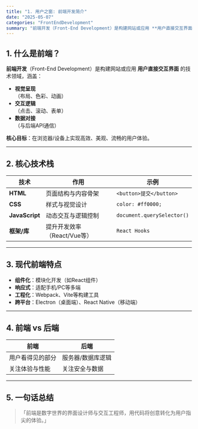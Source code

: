```yaml
---
title: "1. 用户之窗: 前端开发简介"
date: "2025-05-07"
categories: "FrontEndDevelopment"
summary: "前端开发（Front-End Development）是构建网站或应用 **用户直接交互界面** 的技术领域"
---
```



## 1. 什么是前端？
**前端开发**（Front-End Development）是构建网站或应用 **用户直接交互界面** 的技术领域，涵盖：

- **视觉呈现**  
  （布局、色彩、动画）
- **交互逻辑**  
  （点击、滚动、表单）
- **数据对接**  
  （与后端API通信）

**核心目标**：在浏览器/设备上实现高效、美观、流畅的用户体验。

---

## 2. 核心技术栈
| 技术        | 作用                          | 示例                  |
|-------------|-----------------------------|-----------------------|
| **HTML**    | 页面结构与内容骨架              | `<button>提交</button>` |
| **CSS**     | 样式与视觉设计                  | `color: #ff0000;`      |
| **JavaScript** | 动态交互与逻辑控制              | `document.querySelector()` |
| **框架/库**  | 提升开发效率（React/Vue等）      | `React Hooks`          |

---

## 3. 现代前端特点
- **组件化**：模块化开发（如React组件）  
- **响应式**：适配手机/PC等多端  
- **工程化**：Webpack、Vite等构建工具  
- **跨平台**：Electron（桌面端）、React Native（移动端）  

---

## 4. 前端 vs 后端
| 前端          | 后端          |
|--------------|--------------|
| 用户看得见的部分 | 服务器/数据库逻辑 |
| 关注体验与性能  | 关注安全与数据  |

---

## 5. 一句话总结
> 「前端是数字世界的界面设计师与交互工程师，用代码将创意转化为用户指尖的体验。」  
